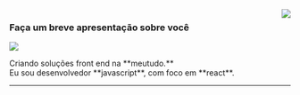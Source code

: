 <img align='right' src="https://github-readme-stats.vercel.app/api?username=mt-guilherme&show_icons=true&title_color=783c00&text_color=af552e&icon_color=783c00&bg_color=f8efd4&cache_seconds=2300">

### Faça um breve apresentação sobre você

<img src="https://img.shields.io/static/v1?label=Overview&message=Guilherme&color=f8efd4&style=for-the-badge&logo=GitHub">

<p>Criando soluções front end na **meutudo.**<br/> Eu sou desenvolvedor **javascript**, com foco em **react**.</p>
<hr>
